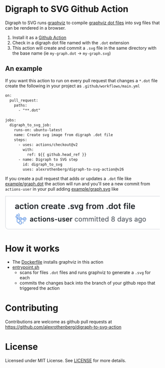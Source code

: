 # Digraph to SVG Github Action

Digraph to SVG runs [graphviz](https://graphviz.org/) to compile [graphviz dot files](<https://en.wikipedia.org/wiki/DOT_(graph_description_language)>) into svg
files that can be rendered in a browser.

1. Install it as a [Github Action](https://github.com/features/actions)
2. Check in a digraph dot file named with the `.dot` extension
3. This action will create and commit a `.svg` file in the same directory with the base name (ie `my-graph.dot` -> `my-graph.svg`)

## An example

If you want this action to run on every pull request that changes a `*.dot` file create the following in your project as `.github/workflows/main.yml`

```
on:
  pull_request:
    paths:
      - "**.dot"

jobs:
  digraph_to_svg_job:
    runs-on: ubuntu-latest
    name: Create svg image from digraph .dot file
    steps:
      - uses: actions/checkout@v2
        with:
          ref: ${{ github.head_ref }}
      - name: Digraph to SVG step
        id: digraph_to_svg
        uses: alexrothenberg/digraph-to-svg-action@v26
```

If you create a pull request that adds or updates a `.dot` file like [example/graph.dot](example/graph.dot) the action will run and you'll see a new commit from `actions-user` in your pull adding [example/graph.svg](example/graph.svg) like

![Example commit](example/example-commit.png)

# How it works

- The [Dockerfile](Dockerfile) installs graphviz in this action
- [entrypoint.sh](entrypoint.sh)
  - scans for files `.dot` files and runs graphviz to generate a `.svg` for each
  - commits the changes back into the branch of your github repo that triggered the action

# Contributing

Contributions are welcome as github pull requests at https://github.com/alexrothenberg/digraph-to-svg-action

# License

Licensed under MIT License. See [LICENSE](LICENSE) for more details.
